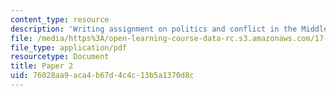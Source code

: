 ```yaml
---
content_type: resource
description: 'Writing assignment on politics and conflict in the Middle East. '
file: /media/https%3A/open-learning-course-data-rc.s3.amazonaws.com/17-405-seminar-on-politics-and-conflict-in-the-middle-east-fall-2003/76028aa9aca4b67d4c4c13b5a1370d8c_paper2topics.pdf
file_type: application/pdf
resourcetype: Document
title: Paper 2
uid: 76028aa9-aca4-b67d-4c4c-13b5a1370d8c
---
```

